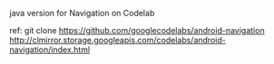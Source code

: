 java version for Navigation on Codelab

ref:
git clone https://github.com/googlecodelabs/android-navigation
http://clmirror.storage.googleapis.com/codelabs/android-navigation/index.html


